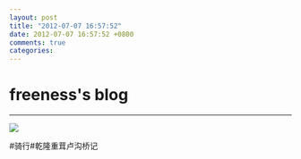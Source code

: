 ```yaml
---
layout: post
title: "2012-07-07 16:57:52"
date: 2012-07-07 16:57:52 +0800
comments: true
categories: 
---
```


# freeness's blog

----------

![](http://okqmqrbgo.bkt.clouddn.com/201207071657521.jpg)

>
\#骑行\#乾隆重茸卢沟桥记